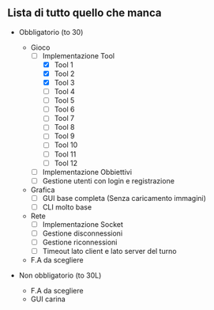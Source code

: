 ﻿## Lista di tutto quello che manca

- Obbligatorio (to 30)
	- Gioco
		- [ ] Implementazione Tool
			- [X] Tool 1
			- [X] Tool 2
			- [X] Tool 3
			- [ ] Tool 4
			- [ ] Tool 5
			- [ ] Tool 6
			- [ ] Tool 7
			- [ ] Tool 8
			- [ ] Tool 9
			- [ ] Tool 10
			- [ ] Tool 11
			- [ ] Tool 12
		- [ ] Implementazione Obbiettivi 
		- [ ] Gestione utenti con login e registrazione
	- Grafica
		- [ ] GUI base completa (Senza caricamento immagini)
		- [ ] CLI molto base
	- Rete
		- [ ] Implementazione Socket
		- [ ] Gestione disconnessioni
		- [ ] Gestione riconnessioni
		- [ ] Timeout lato client e lato server del turno
	- F.A da scegliere
	
- Non obbligatorio (to 30L)
	- F.A da scegliere
	- GUI carina
	
	
